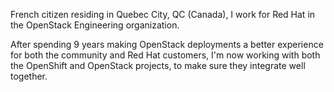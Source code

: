 French citizen residing in Quebec City, QC (Canada), I work for Red Hat in the OpenStack Engineering organization.

After spending 9 years making OpenStack deployments a better experience for both the community and Red Hat customers, I'm now working with both the OpenShift and OpenStack projects, to make sure they integrate well together.
